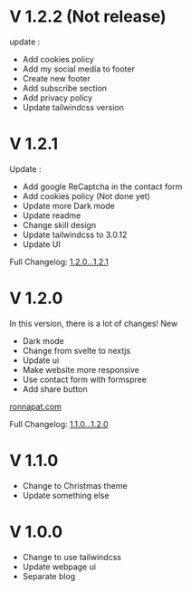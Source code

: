 # V 1.2.2 (Not release)

update :
- Add cookies policy
- Add my social media to footer
- Create new footer
- Add subscribe section
- Add privacy policy
- Update tailwindcss version

# V 1.2.1 

Update :

- Add google ReCaptcha in the contact form
- Add cookies policy (Not done yet)
- Update more Dark mode
- Update readme
- Change skill design
- Update tailwindcss to 3.0.12
- Update UI

Full Changelog: [1.2.0...1.2.1](https://github.com/ronnapatp/ronnapat.com/compare/1.2.0...1.2.1)

# V 1.2.0

In this version, there is a lot of changes!
New

- Dark mode
- Change from svelte to nextjs
- Update ui
- Make website more responsive
- Use contact form with formspree
- Add share button

[ronnapat.com](https://ronnapat.com/)

Full Changelog: [1.1.0...1.2.0](https://github.com/ronnapatp/ronnapat.com/compare/1.1.0...1.2.0)
# V 1.1.0

- Change to Christmas theme
- Update something else

# V 1.0.0

- Change to use tailwindcss
- Update webpage ui
- Separate blog
